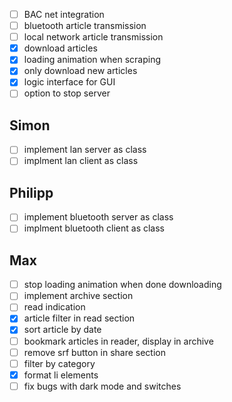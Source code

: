 - [ ] BAC net integration
- [ ] bluetooth article transmission
- [ ] local network article transmission
- [x] download articles
- [x] loading animation when scraping
- [x] only download new articles
- [x] logic interface for GUI
- [ ] option to stop server

## Simon
- [ ] implement lan server as class
- [ ] implment lan client as class

## Philipp
- [ ] implement bluetooth server as class
- [ ] implment bluetooth client as class

## Max
- [ ] stop loading animation when done downloading
- [ ] implement archive section
- [ ] read indication
- [x] article filter in read section
- [x] sort article by date
- [ ] bookmark articles in reader, display in archive
- [ ] remove srf button in share section
- [ ] filter by category
- [x] format li elements
- [ ] fix bugs with dark mode and switches